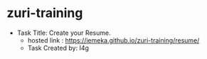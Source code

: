 # zuri-training
- Task Title: Create your Resume. 
    - hosted link : https://iemeka.github.io/zuri-training/resume/
    - Task Created by: I4g

